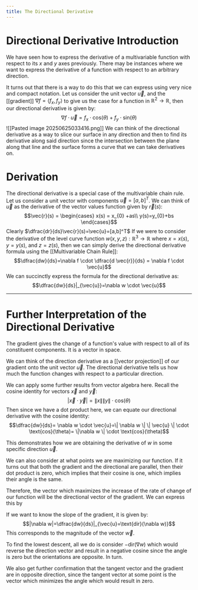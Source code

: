 ```yaml
---
title: The Directional Derivative
---
```

# Directional Derivative Introduction
We have seen how to express the derivative of a multivariable function with respect to its $x$ and $y$ axes previously. There may be instances where we want to express the derivative of a function with respect to an arbitrary direction. 

It turns out that there is a way to do this that we can express using very nice and compact notation. Let us consider the unit vector $\vec{u}$, and the [[gradient]] $\nabla f = \langle f_{x},f_{y} \rangle$ to give us the case for a function in $\mathbb{R}^2 \rightarrow \mathbb{R}$, then our directional derivative is given by:
$$\nabla f \cdot \vec{u}=f_{x}\cdot\text{cos}(\theta)+f_{y} \cdot \text{sin}(\theta)$$
![[Pasted image 20250625033416.png]]
We can think of the directional derivative as a way to slice our surface in any direction and then to find its derivative along said direction since the intersection between the plane along that line and the surface forms a curve that we can take derivatives on. 
# Derivation
The directional derivative is a special case of the multivariable chain rule. Let us consider a unit vector with components $\vec{u}=[a,b]^T$. We can think of $\vec{u}$ as the derivative of the vector values function given by $\vec{r}(s)$:
$$\vec{r}(s) =
\begin{cases}
  x(s) = x_{0} +as\\
  y(s)=y_{0}+bs 
\end{cases}$$
Clearly $\dfrac{dr}{ds}\vec{r}(s)=\vec{u}=[a,b]^T$
If we were to consider the derivative of the level curve function $w(x,y,z) : \mathbb{R}^3 \rightarrow \mathbb{R}$ where $x=x(s),y=y(s),$ and $z=z(s)$, then we can simply derive the directional derivative formula using the [[Multivariable Chain Rule]]:
$$\dfrac{dw}{ds}=\nabla f \cdot \dfrac{d \vec{r}}{ds} = \nabla f \cdot \vec{u}$$
We can succinctly express the formula for the directional derivative as:
$$\dfrac{dw}{ds}|_{\vec{u}}=\nabla w \cdot \vec{u}$$

---
# Further Interpretation of the Directional Derivative
The gradient gives the change of a function's value with respect to all of its constituent components. It is a vector in space. 

We can think of the direction derivative as a [[vector projection]] of our gradient onto the unit vector $\vec{u}$. The directional derivative tells us how much the function changes with respect to a particular direction. 

We can apply some further results from vector algebra here. Recall the cosine identity for vectors $\vec{x}$ and $\vec{y}$:
$$|\vec{x}\cdot \vec{y}|=\| x\| \|y \| \cdot \text{cos}(\theta)$$
Then since we have a dot product here, we can equate our directional derivative with the cosine identity:
$$\dfrac{dw}{ds}= \nabla w \cdot \vec{u}=\| \nabla w \| \| \vec{u} \| \cdot \text{cos}(\theta)= \|\nabla w \|  \cdot \text{cos}(\theta)$$

This demonstrates how we are obtaining the derivative of $w$ in some specific direction $\vec{u}$. 

We can also consider at what points we are maximizing our function. If it turns out that both the gradient and the directional are parallel, then their dot product is zero, which implies that their cosine is one, which implies their angle is the same. 

Therefore, the vector which maximizes the increase of the rate of change of our function will be the directional vector of the gradient. We can express this by 

If we want to know the slope of the gradient, it is given by: 
$$|\nabla w|=\dfrac{dw}{ds}|_{\vec{u}=\text{dir}(\nabla w)}$$
This corresponds to the magnitude of the vector $\vec{w}$.

To find the lowest descent, all we do is consider $-\text{dir}(\nabla w)$ which would reverse the direction vector and result in a negative cosine since the angle is zero but the orientations are opposite. In turn.

We also get further confirmation that the tangent vector and the gradient are in opposite direction, since the tangent vector at some point is the vector which minimizes the angle which would result in zero. 